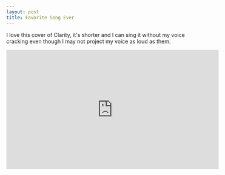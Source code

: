 ```yaml
---
layout: post
title: Favorite Song Ever
---   
```

I love this cover of Clarity, it's shorter and I can sing it without my voice cracking even though I may not project my voice as loud as them.


<iframe width="560" height="315" src="https://www.youtube.com/embed/ZP-Yn61wqLY" frameborder="0" allow="autoplay; encrypted-media" allowfullscreen></iframe>
